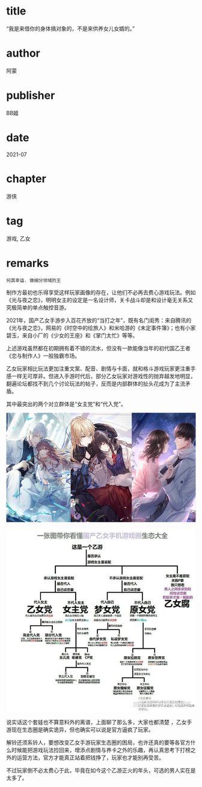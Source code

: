# title
“我是来借你的身体搞对象的，不是来供养女儿女婿的。”

# author
阿蒙

# publisher
BB姬

# date
2021-07

# chapter
游侠

# tag
游戏, 乙女

# remarks
`何其幸运. 做细分领域的王`


制作方最初也乐得享受这样玩家画像的存在，让他们不必再去费心游戏玩法。例如《光与夜之恋》，明明女主的设定是一名设计师，关卡战斗却是和设计毫无关系又究极简单的单点触控音游。

2021年，国产乙女手游步入百花齐放的“当打之年”，既有名门闺秀：来自腾讯的《光与夜之恋》，网易的《时空中的绘旅人》和米哈游的《未定事件簿》；也有小家碧玉，来自小厂的《少女的王座》和《掌门太忙》等等。

上述游戏虽然都在初期拥有着不错的流水，但没有一款能像当年的初代国乙王者《恋与制作人》一般独霸市场。


乙女玩家相比玩法更加注重文案、配音、剧情与卡面，就和格斗游戏玩家更注重手感一样无可厚非。但进入手游时代后，部分乙女玩家对游戏性的抛弃越发地明显，翻遍论坛都找不到几个讨论玩法的帖子，反而是内部群体的扯头花成为了主流矛盾。



其中最突出的两个对立群体是“女主党”和“代入党”。

![](../imgs/2021-08-23-20-30-35.png)

![](../imgs/2021-08-23-20-30-52.png)

说实话这个套娃也不算意料外的离谱，上面聊了那么多，大家也都清楚 ，乙女手游现在生态圈是确实诡异，但也确实可以说是官方逼疯了玩家。



解铃还须系铃人，要想改变乙女手游玩家生态圈的困局，也许还真的要等各官方什么时候能把游戏玩法捡回来，增添点剧情与养卡之外的乐趣，再认真思考下打榜之外的运营方法，官方才能真正站着把钱挣了，玩家也才能别再受苦。



不过玩家倒不必太费心于此，毕竟在如今这个乙游正火的年头，可选的男人实在是太多了。



